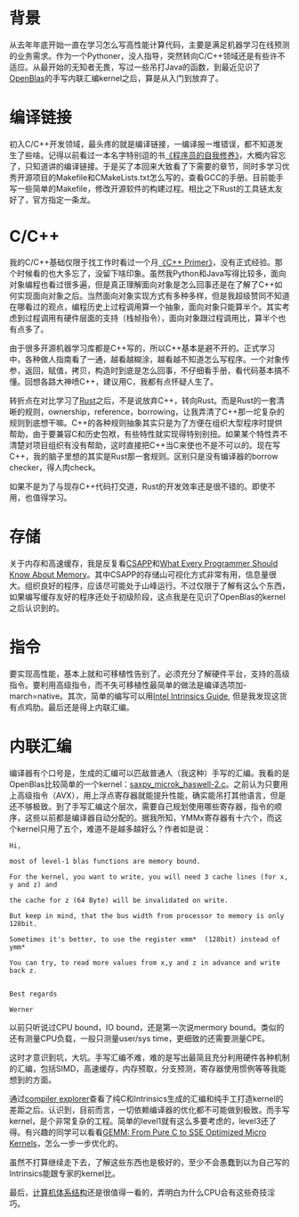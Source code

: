 # 背景
从去年年底开始一直在学习怎么写高性能计算代码，主要是满足机器学习在线预测的业务需求。作为一个Pythoner，没人指导，突然转向C/C++领域还是有些许不适应。从最开始的无知者无畏，写过一些吊打Java的函数，到最近见识了[OpenBlas](https://github.com/xianyi/OpenBLAS)的手写内联汇编kernel之后，算是从入门到放弃了。

# 编译链接
初入C/C++开发领域，最头疼的就是编译链接，一编译报一堆错误，都不知道发生了些啥。记得以前看过一本名字特别逗的书[《程序员的自我修养》](https://book.douban.com/subject/3652388/)，大概内容忘了，只知道讲的编译链接。于是买了本回来大致看了下需要的章节，同时多学习优秀开源项目的Makefile和CMakeLists.txt怎么写的，查看GCC的手册。目前能手写一些简单的Makefile，修改开源软件的构建过程。相比之下Rust的工具链太友好了，官方指定一条龙。

# C/C++
我的C/C++基础仅限于找工作时看过一个月[《C++ Primer》](https://book.douban.com/subject/25708312/)，没有正式经验。那个时候看的也大多忘了，没留下啥印象。虽然我Python和Java写得比较多，面向对象编程也看过很多遍，但是真正理解面向对象是怎么回事还是在了解了C++如何实现面向对象之后。当然面向对象实现方式有多种多样，但是我超级赞同不知道在哪看过的观点，编程历史上过程调用算一个抽象，面向对象只能算半个。其实考虑到过程调用有硬件层面的支持（栈帧指令），面向对象跟过程调用比，算半个也有点多了。

由于很多开源机器学习库都是C++写的，所以C++基本是避不开的。正式学习中，各种做人指南看了一通，越看越糊涂，越看越不知道怎么写程序。一个对象传参，返回，赋值，拷贝，构造时到底是怎么回事，不仔细看手册，看代码基本搞不懂。回想各路大神喷C++，建议用C，我都有点怀疑人生了。

转折点在对比学习了[Rust](https://doc.rust-lang.org/book/second-edition/)之后，不是说放弃C++，转向Rust。而是Rust的一套清晰的规则，ownership，reference，borrowing，让我弄清了C++那一坨复杂的规则到底想干嘛。C++的各种规则抽象其实只是为了方便在组织大型程序时提供帮助，由于要兼容C和历史包袱，有些特性就实现得特别别扭。如果某个特性弄不清楚对项目组织有没有帮助，这时直接把C++当C来使也不是不可以的。现在写C++，我的脑子里想的其实是Rust那一套规则。区别只是没有编译器的borrow checker，得人肉check。

如果不是为了与现存C++代码打交道，Rust的开发效率还是很不错的。即使不用，也值得学习。

# 存储
关于内存和高速缓存，我是反复看[CSAPP](https://book.douban.com/subject/5333562/)和[What Every Programmer Should Know About Memory](https://people.freebsd.org/~lstewart/articles/cpumemory.pdf)。其中CSAPP的存储山可视化方式非常有用，信息量很大。组织良好的程序，应该尽可能处于山峰运行。不过仅限于了解有这么个东西，如果编写缓存友好的程序还处于初级阶段，这点我是在见识了OpenBlas的kernel之后认识到的。

# 指令
要实现高性能，基本上就和可移植性告别了。必须充分了解硬件平台，支持的高级指令。要利用高级指令，而不失可移植性最简单的做法是编译选项加-march=native。其次，简单的编写可以用[Intel Intrinsics Guide](https://software.intel.com/sites/landingpage/IntrinsicsGuide/#), 但是我发现这货有点鸡肋。最后还是得上内联汇编。

# 内联汇编
编译器有个口号是，生成的汇编可以匹敌普通人（我这种）手写的汇编。我看的是OpenBlas比较简单的一个kernel：[saxpy_microk_haswell-2.c](https://github.com/xianyi/OpenBLAS/blob/develop/kernel/x86_64/saxpy_microk_haswell-2.c)。之前认为只要用上高级指令（AVX），用上浮点寄存器就能提升性能，确实能吊打其他语言，但是还不够极致。到了手写汇编这个层次，需要自己规划使用哪些寄存器，指令的顺序，这些以前都是编译器自动分配的。据我所知，YMMx寄存器有十六个，而这个kernel只用了五个，难道不是越多越好么？作者如是说：

```
Hi,

most of level-1 blas functions are memory bound.

For the kernel, you want to write, you will need 3 cache lines (for x, y and z) and

the cache for z (64 Byte) will be invalidated on write.

But keep in mind, that the bus width from processor to memory is only 128bit.

Sometimes it's better, to use the register xmm*  (128bit) instead of ymm*

You can try, to read more values from x,y and z in advance and write back z.


Best regards

Werner
```

以前只听说过CPU bound，IO bound，还是第一次说mermory bound。类似的还有测量CPU负载，一般只测量user/sys time，更细致的还需要测量CPE。

这时才意识到坑，大坑。手写汇编不难，难的是写出最简且充分利用硬件各种机制的汇编，包括SIMD，高速缓存，内存预取，分支预测，寄存器使用惯例等等我能想到的方面。

通过[compiler explorer](https://godbolt.org/)查看了纯C和Intrinsics生成的汇编和纯手工打造kernel的差距之后。认识到，目前而言，一切依赖编译器的优化都不可能做到极致。而手写kernel，是个非常复杂的工程。简单的level1就有这么多要考虑的，level3还了得。有兴趣的同学可以看看[GEMM: From Pure C to SSE Optimized Micro Kernels](http://apfel.mathematik.uni-ulm.de/~lehn/sghpc/gemm/)，怎么一步一步优化的。

虽然不打算继续走下去，了解这些东西也是极好的，至少不会愚蠢到以为自己写的Intrinsics能跟专家的kernel比。

最后，[计算机体系结构](https://book.douban.com/subject/7006537/)还是很值得一看的，弄明白为什么CPU会有这些奇技淫巧。